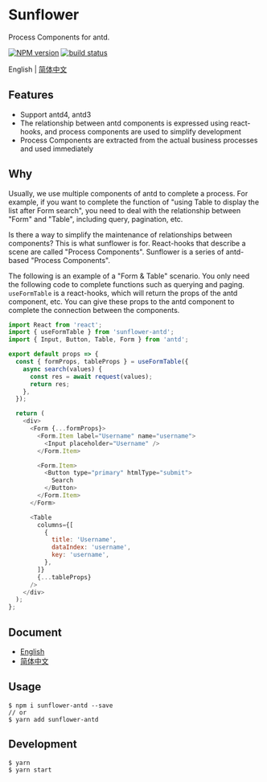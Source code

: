 # Sunflower

Process Components for antd.

[![NPM version][npm-image]][npm-url]
[![build status][circleci-image]][circleci-url]

[circleci-image]: https://img.shields.io/circleci/build/github/ant-design/sunflower/master.svg?style=flat-square
[circleci-url]: https://circleci.com/gh/ant-design/sunflower/tree/master
[npm-image]: https://img.shields.io/npm/v/sunflower-antd.svg?style=flat
[npm-url]: https://www.npmjs.com/package/sunflower-antd

English | [简体中文](./README.zh-CN.md)

## Features

- Support antd4, antd3
- The relationship between antd components is expressed using react-hooks, and process components are used to simplify development
- Process Components are extracted from the actual business processes and used immediately

## Why

Usually, we use multiple components of antd to complete a process. For example, if you want to complete the function of "using Table to display the list after Form search", you need to deal with the relationship between "Form" and "Table", including query, pagination, etc.

Is there a way to simplify the maintenance of relationships between components? This is what sunflower is for. React-hooks that describe a scene are called "Process Components". Sunflower is a series of antd-based "Process Components".

The following is an example of a "Form & Table" scenario. You only need the following code to complete functions such as querying and paging. `useFormTable` is a react-hooks, which will return the props of the antd component, etc. You can give these props to the antd component to complete the connection between the components.

```js
import React from 'react';
import { useFormTable } from 'sunflower-antd';
import { Input, Button, Table, Form } from 'antd';

export default props => {
  const { formProps, tableProps } = useFormTable({
    async search(values) {
      const res = await request(values);
      return res;
    },
  });

  return (
    <div>
      <Form {...formProps}>
        <Form.Item label="Username" name="username">
          <Input placeholder="Username" />
        </Form.Item>

        <Form.Item>
          <Button type="primary" htmlType="submit">
            Search
          </Button>
        </Form.Item>
      </Form>

      <Table
        columns={[
          {
            title: 'Username',
            dataIndex: 'username',
            key: 'username',
          },
        ]}
        {...tableProps}
      />
    </div>
  );
};
```

## Document

- [English](https://ant-design.github.io/sunflower/getting-started)
- [简体中文](https://ant-design.github.io/sunflower/zh-CN/getting-started)

## Usage

```
$ npm i sunflower-antd --save
// or
$ yarn add sunflower-antd
```

## Development

```
$ yarn
$ yarn start
```
